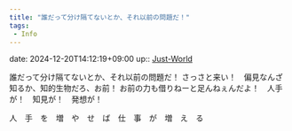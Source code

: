 ```yaml
---
title: "誰だって分け隔てないとか、それ以前の問題だ！"
tags:
 - Info
---
```


date: 2024-12-20T14:12:19+09:00
up:: [Just-World](../Bar/Novel/Just-World/Just-World.md)

誰だって分け隔てないとか、それ以前の問題だ！
さっさと来い！　偏見なんざ知るか、知的生物だろ、お前！
お前の力も借りねーと足んねぇんだよ！　人手が！　知見が！　発想が！

人　手　を　増　や　せ　ば　仕　事　が　増　え　る